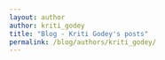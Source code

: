 ```yaml
---
layout: author
author: kriti_godey
title: "Blog - Kriti Godey's posts"
permalink: /blog/authors/kriti_godey/
---
```


